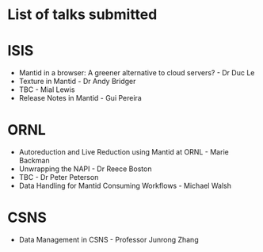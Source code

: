 List of talks submitted
=======================

ISIS
====
* Mantid in a browser: A greener alternative to cloud servers? - Dr Duc Le
* Texture in Mantid - Dr Andy Bridger
* TBC - Mial Lewis
* Release Notes in Mantid - Gui Pereira

ORNL
====
*  Autoreduction and Live Reduction using Mantid at ORNL - Marie Backman
*  Unwrapping the NAPI - Dr Reece Boston
*  TBC - Dr Peter Peterson
*  Data Handling for Mantid Consuming Workflows - Michael Walsh

CSNS
====
* Data Management in CSNS - Professor Junrong Zhang
